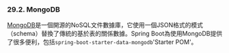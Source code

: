 ### 29.2. MongoDB

[MongoDB](http://www.mongodb.com/)是一個開源的NoSQL文件數據庫，它使用一個JSON格式的模式（schema）替換了傳統的基於表的關係數據。Spring Boot為使用MongoDB提供了很多便利，包括`spring-boot-starter-data-mongodb`'Starter POM'。
